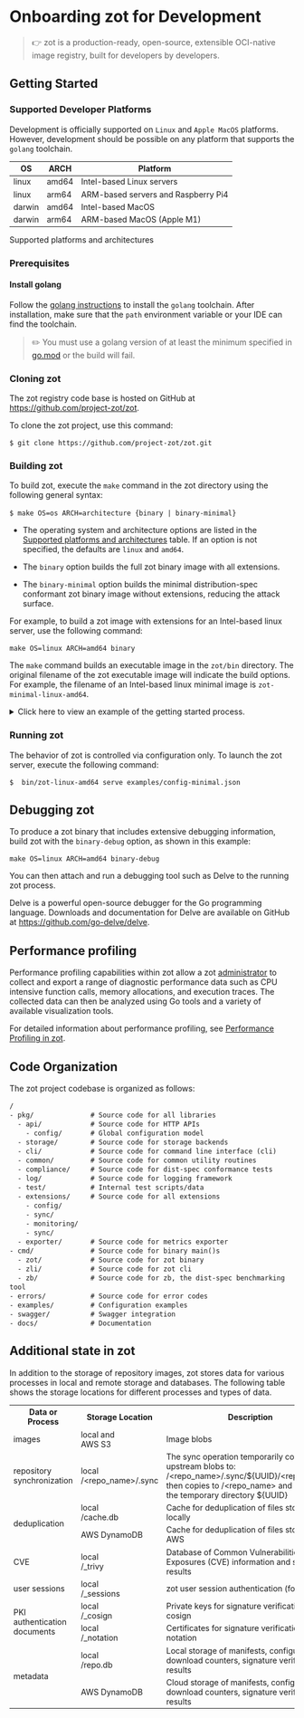 # Onboarding zot for Development

> :point_right: zot is a production-ready, open-source, extensible OCI-native image registry, built for developers by developers.

## Getting Started

<a name='supported-platforms-zot'></a>

### Supported Developer Platforms

Development is officially supported on `Linux` and `Apple MacOS`
platforms. However, development should be possible on any platform that
supports the `golang` toolchain.

| OS     | ARCH  | Platform                            |
|--------|-------|-------------------------------------|
| linux  | amd64 | Intel-based Linux servers           |
| linux  | arm64 | ARM-based servers and Raspberry Pi4 |
| darwin | amd64 | Intel-based MacOS                   |
| darwin | arm64 | ARM-based MacOS (Apple M1)          |

Supported platforms and architectures

### Prerequisites

#### Install golang

Follow the [golang instructions](https://go.dev/learn/) to install the `golang` toolchain. After installation, make sure that the `path` environment variable or your IDE can find the toolchain.

> :pencil2: You must use a golang version of at least the minimum specified in [go.mod](https://github.com/project-zot/zot/go.mod) or the build will fail.

### Cloning zot

The zot registry code base is hosted on GitHub at
<https://github.com/project-zot/zot>.

To clone the zot project, use this command:

    $ git clone https://github.com/project-zot/zot.git

### Building zot

To build zot, execute the `make` command in the zot directory using the
following general syntax:

`$ make OS=os ARCH=architecture {binary | binary-minimal}`



-   The operating system and architecture options are listed in the
    [Supported platforms and architectures](#supported-platforms-zot)
    table. If an option is not specified, the defaults are `linux` and
    `amd64`.

-   The `binary` option builds the full zot binary image with all
    extensions.

-   The `binary-minimal` option builds the minimal distribution-spec
    conformant zot binary image without extensions, reducing the attack
    surface.



For example, to build a zot image with extensions for an Intel-based
linux server, use the following command:

    make OS=linux ARCH=amd64 binary

The `make` command builds an executable image in the `zot/bin`
directory. The original filename of the zot executable image will
indicate the build options. For example, the filename of an Intel-based
linux minimal image is `zot-minimal-linux-amd64`.

<details>
  <summary markdown="span">Click here to view an example of the getting started process.</summary>

<p align="center">
  <img width="600" src="https://raw.githubusercontent.com/project-zot/zot/710395377747b93ac11b7d1304cb2ab1059d34f6/demos/multi-arch-getting-started.svg"></img>
</p>

</details>


### Running zot

The behavior of zot is controlled via configuration only. To launch the
zot server, execute the following command:

    $  bin/zot-linux-amd64 serve examples/config-minimal.json

## Debugging zot

To produce a zot binary that includes extensive debugging information,
build zot with the `binary-debug` option, as shown in this example:

    make OS=linux ARCH=amd64 binary-debug

You can then attach and run a debugging tool such as Delve to the
running zot process.

Delve is a powerful open-source debugger for the Go programming
language. Downloads and documentation for Delve are available on GitHub
at <https://github.com/go-delve/delve>.

## Performance profiling

Performance profiling capabilities within zot allow a zot [administrator](../articles/authn-authz.md) to collect and export a range of diagnostic performance data such as CPU intensive function calls, memory allocations, and execution traces. The collected data can then be analyzed using Go tools and a variety of available visualization tools.

For detailed information about performance profiling, see [Performance Profiling in zot](../articles/pprofiling.md).

## Code Organization

The zot project codebase is organized as follows:

    /
    - pkg/              # Source code for all libraries
      - api/            # Source code for HTTP APIs
        - config/       # Global configuration model
      - storage/        # Source code for storage backends
      - cli/            # Source code for command line interface (cli)
      - common/         # Source code for common utility routines
      - compliance/     # Source code for dist-spec conformance tests
      - log/            # Source code for logging framework
      - test/           # Internal test scripts/data
      - extensions/     # Source code for all extensions
        - config/
        - sync/
        - monitoring/
        - sync/
      - exporter/       # Source code for metrics exporter
    - cmd/              # Source code for binary main()s
      - zot/            # Source code for zot binary
      - zli/            # Source code for zot cli
      - zb/             # Source code for zb, the dist-spec benchmarking tool
    - errors/           # Source code for error codes
    - examples/         # Configuration examples
    - swagger/          # Swagger integration
    - docs/             # Documentation

## Additional state in zot

In addition to the storage of repository images, zot stores data for various processes in local and remote storage and databases.  The following table shows the storage locations for different processes and types of data.

<table>
	<tr>
		<th>Data or Process</th>
		<th>Storage Location</th>
		<th>Description</th>
	</tr>
	<tr>
		<td>images</td>
		<td>local and<br/>AWS S3</td>
		<td>Image blobs</td>
	</tr>
	<tr>
		<td>repository synchronization</td>
		<td>local<br/>/&lt;repo_name&gt;/.sync</td>
		<td>The sync operation temporarily copies the upstream blobs to:<br/> /&lt;repo_name&gt;/.sync/${UUID}/&lt;repo_name&gt;, then copies to /&lt;repo_name&gt; and deletes the temporary directory ${UUID}</td>
	</tr>
	<tr>
	<td rowspan="2">deduplication</td>
		<td>local<br/>/cache.db</td>
		<td>Cache for deduplication of files stored locally</td>
	</tr>
	<tr>
		<td>AWS DynamoDB</td>
		<td>Cache for deduplication of files stored in AWS</td>
	</tr>
	<tr>
		<td>CVE</td>
		<td>local<br/>/_trivy</td>
		<td>Database of Common Vulnerabilities and Exposures (CVE) information and scan results</td>
	</tr>
	<tr>
		<td>user sessions</td>
		<td>local<br/>/_sessions</td>
		<td>zot user session authentication (for zui)</td>
	</tr>
	<tr>
		<td rowspan="2">PKI authentication documents</td>
		<td>local<br/>/_cosign</td>
		<td>Private keys for signature verification using cosign</td>
	</tr>
	<tr>
		<td>local<br/>/_notation</td>
		<td>Certificates for signature verification using notation</td>
	</tr>
	<tr>
	<td rowspan="2">metadata</td>
		<td>local<br/>/repo.db</td>
		<td>Local storage of manifests, configurations, download counters, signature verification results</td>
	</tr>
	<tr>
		<td>AWS DynamoDB</td>
		<td>Cloud storage of manifests, configurations, download counters, signature verification results</td>
	</tr>
</table>
